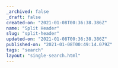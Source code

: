 ```yaml
---
_archived: false
_draft: false
created-on: "2021-01-08T00:36:38.386Z"
name: "Split Header"
slug: "split-header"
updated-on: "2021-01-08T00:36:38.386Z"
published-on: "2021-01-08T00:49:14.079Z"
tags: "search"
layout: "single-search.html"
---
```



